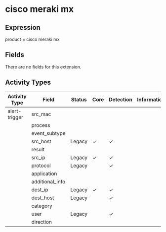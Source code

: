 cisco meraki mx
===============

Expression
----------

product = cisco meraki mx

Fields
------

There are no fields for this extension.

Activity Types
--------------

| Activity Type | Field           | Status | Core     | Detection | Informational |
| ------------- | --------------- | ------ | -------- | --------- | ------------- |
| alert-trigger | src_mac         |        |          |           |               |
|               | process         |        |          |           |               |
|               | event_subtype   |        |          |           |               |
|               | src_host        | Legacy | &#10003; | &#10003;  |               |
|               | result          |        |          |           |               |
|               | src_ip          | Legacy | &#10003; | &#10003;  |               |
|               | protocol        | Legacy |          | &#10003;  |               |
|               | application     |        |          |           |               |
|               | additional_info |        |          |           |               |
|               | dest_ip         | Legacy | &#10003; | &#10003;  |               |
|               | dest_host       | Legacy |          | &#10003;  |               |
|               | category        |        |          |           |               |
|               | user            | Legacy |          | &#10003;  |               |
|               | direction       |        |          |           |               |


